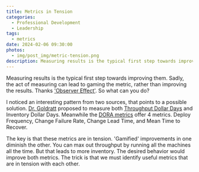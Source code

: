 ```yaml
---
title: Metrics in Tension
categories:
  - Professional Development
  - Leadership
tags:
  - metrics
date: 2024-02-06 09:30:00
photos: 
  - img/post_img/metric-tension.png
description: Measuring results is the typical first step towards improving them. Sadly, the act of measuring can lead to gaming the metric, rather than improving the results. So what can you do?
---
```

Measuring results is the typical first step towards improving them. Sadly, the act of measuring can lead to gaming the metric, rather than improving the results. Thanks ['Observer Effect'](https://en.wikipedia.org/wiki/Observer_effect#General_experimental_biases). So what can you do?

I noticed an interesting pattern from two sources, that points to a possible solution. [Dr. Goldratt](https://en.wikipedia.org/wiki/Eliyahu_M._Goldratt) proposed to measure both [Throughput Dollar Days](https://en.wikipedia.org/wiki/Theory_of_constraints#Finance_and_accounting) and Inventory Dollar Days. Meanwhile the [DORA metrics](https://en.wikipedia.org/wiki/Accelerate_(book)#Four_Key_Metrics) offer 4 metrics. Deploy Frequency, Change Failure Rate, Change Lead Time, and Mean Time to Recover.

The key is that these metrics are in tension. 'Gamified' improvements in one diminish the other. You can max out throughput by running all the machines all the time. But that leads to more inventory. The desired behavior would improve both metrics. The trick is that we must identify useful metrics that are in tension with each other.